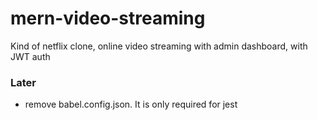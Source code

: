 # mern-video-streaming
Kind of netflix clone, online video streaming with admin dashboard, with JWT auth


### Later
- remove babel.config.json. It is only required for jest
